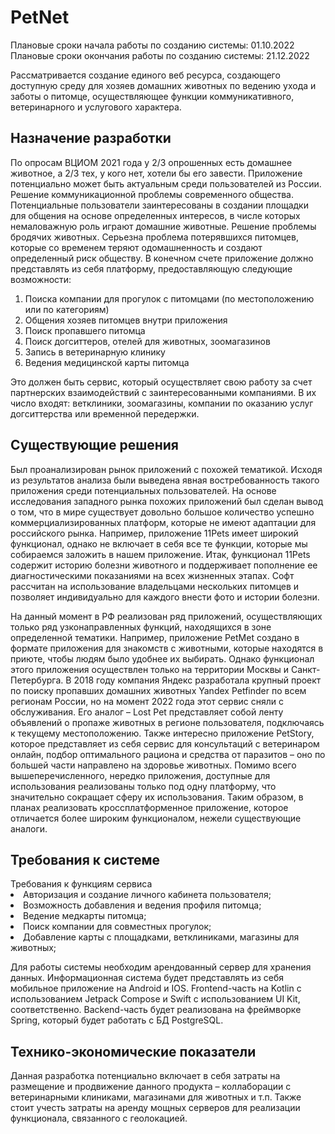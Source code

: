 # PetNet
Плановые сроки начала работы по созданию системы: 01.10.2022<br>
Плановые сроки окончания работы по созданию системы: 21.12.2022

Рассматривается создание единого веб ресурса, создающего доступную среду для хозяев домашних животных по ведению ухода и заботы о питомце, осуществляющее функции коммуникативного, ветеринарного и услугового характера.
<h2>Назначение разработки</h2>
По опросам ВЦИОМ 2021 года у 2/3 опрошенных есть домашнее животное, а 2/3 тех, у кого нет, хотели бы его завести. Приложение потенциально может быть актуальным среди пользователей из России.
Решение коммуникационной проблемы современного общества. Потенциальные пользователи заинтересованы в создании площадки для общения на основе определенных интересов, в числе которых немаловажную роль играют домашние животные. Решение проблемы бродячих животных. Серьезна проблема потерявшихся питомцев, которые со временем теряют одомашненность и создают определенный риск обществу. 
В конечном счете приложение должно представлять из себя платформу, предоставляющую следующие возможности:<br>

1.	Поиска компании для прогулок с питомцами (по местоположению или по категориям)
2.	Общения хозяев питомцев внутри приложения
3.	Поиск пропавшего питомца
4.	Поиск догситтеров, отелей для животных, зоомагазинов
5.	Запись в ветеринарную клинику
6.	Ведения медицинской карты питомца

Это должен быть сервис, который осуществляет свою работу за счет партнерских взаимодействий с заинтересованными компаниями. В их число входят: ветклиники, зоомагазины, компании по оказанию услуг догситтерства или временной передержки.

<h2>Существующие решения</h2> 
Был проанализирован рынок приложений с похожей тематикой. Исходя из результатов анализа были выведена явная востребованность такого приложения среди потенциальных пользователей. На основе исследования западного рынка похожих приложений был сделан вывод о том, что в мире существует довольно большое количество успешно коммерциализированных платформ, которые не имеют адаптации для российского рынка. Например, приложение 11Pets имеет широкий функционал, однако не включает в себя все те функции, которые мы собираемся заложить в нашем приложение. Итак, функционал 11Pets содержит историю болезни животного и поддерживает пополнение ее диагностическими показаниями на всех жизненных этапах. Софт рассчитан на использование владельцами нескольких питомцев и позволяет индивидуально для каждого внести фото и истории болезни.<br>

На данный момент в РФ реализован ряд приложений, осуществляющих только ряд узконаправленных функций, находящихся в зоне определенной тематики. Например, приложение PetMet создано в формате приложения для знакомств с животными, которые находятся в приюте, чтобы людям было удобнее их выбирать. Однако функционал этого приложения осуществлен только на территории Москвы и Санкт-Петербурга. В 2018 году компания Яндекс разработала крупный проект по поиску пропавших домашних животных Yandex Petfinder по всем регионам России, но на момент 2022 года этот сервис сняли с обслуживания. Его аналог – Lost Pet представляет собой ленту объявлений о пропаже животных в регионе пользователя, подключаясь к текущему местоположению. Также интересно приложение PetStory, которое представляет из себя сервис для консультаций с ветеринаром онлайн, подбор оптимального рациона и средства от паразитов – оно по большей части направлено на здоровье животных.
Помимо всего вышеперечисленного, нередко приложения, доступные для использования реализованы только под одну платформу, что значительно сокращает сферу их использования. Таким образом, в планах реализовать кроссплатформенное приложение, которое отличается более широким функционалом, нежели существующие аналоги. 

<h2>Требования к системе</h2>
Требования к функциям сервиса
<li>Авторизация и создание личного кабинета пользователя;
<li>Возможность добавления и ведения профиля питомца;
<li>Ведение медкарты питомца;
<li>Поиск компании для совместных прогулок;
<li>Добавление карты с площадками, ветклиниками, магазины для животных;

Для работы системы необходим арендованный сервер для хранения данных. Информационная система будет представлять из себя мобильное приложение на Android и IOS. Frontend-часть на Kotlin с использованием Jetpack Compose и Swift с использованием UI Kit, соответственно. Backend-часть будет реализована на фреймворке Spring, который будет работать с БД PostgreSQL. 

<h2>Технико-экономические показатели</h2>
Данная разработка потенциально включает в себя затраты на размещение и продвижение данного продукта – коллаборации с ветеринарными клиниками, магазинами для животных и т.п. Также стоит учесть затраты на аренду мощных серверов для реализации функционала, связанного с геолокацией.
